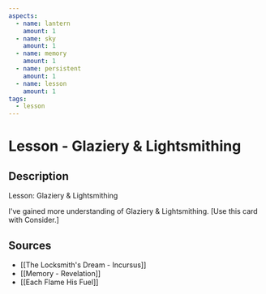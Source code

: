 ```yaml
---
aspects: 
  - name: lantern
    amount: 1
  - name: sky
    amount: 1
  - name: memory
    amount: 1
  - name: persistent
    amount: 1
  - name: lesson
    amount: 1
tags:
  - lesson
---
```


# Lesson - Glaziery & Lightsmithing

## Description
Lesson: Glaziery & Lightsmithing

I've gained more understanding of Glaziery & Lightsmithing. [Use this card with Consider.]
## Sources
- [[The Locksmith's Dream - Incursus]]
- [[Memory - Revelation]]
- [[Each Flame His Fuel]]